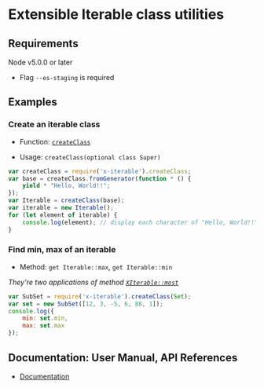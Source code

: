 
# Extensible Iterable class utilities

## Requirements

Node v5.0.0 or later
 - Flag `--es-staging` is required

## Examples

### Create an iterable class

 - Function: [`createClass`](https://github.com/ksxnodemodules/x-iterable-documentation/blob/master/references/create-class/readme.md)

 - Usage: `createClass(optional class Super)`

```javascript
var createClass = require('x-iterable').createClass;
var base = createClass.fromGenerator(function * () {
	yield * "Hello, World!!";
});
var Iterable = createClass(base);
var iterable = new Iterable();
for (let element of iterable) {
	console.log(element); // display each character of "Hello, World!!"
}
```

### Find min, max of an iterable

 - Method: `get Iterable::max`, `get Iterable::min`

*They're two applications of method [`XIterable::most`](https://github.com/ksxnodemodules/x-iterable-documentation/blob/master/references/create-class/x-iterable.md)*

```javascript
var SubSet = require('x-iterable').createClass(Set);
var set = new SubSet([12, 3, -5, 6, 88, 1]);
console.log({
	min: set.min,
	max: set.max
});
```

## Documentation: User Manual, API References
 - [Documentation](https://github.com/ksxnodemodules/x-iterable-documentation)

